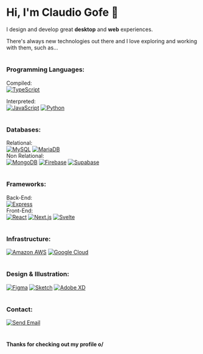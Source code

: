 # Hi, I'm Claudio Gofe 🤘

I design and develop great **desktop** and **web** experiences. 

There's always new technologies out there and I love exploring and working with them, such as... 

#

### Programming Languages:
Compiled:  
[![TypeScript](https://img.shields.io/badge/TypeScript-3178C6?style=for-the-badge&logo=typescript&logoColor=white)](#)
<!-- [![Rust](https://img.shields.io/badge/Rust-000?style=for-the-badge&logo=rust&logoColor=white)](#)   -->
Interpreted:  
[![JavaScript](https://img.shields.io/badge/JavaScript-F7DF1E?style=for-the-badge&logo=javascript&logoColor=black)](#)
[![Python](https://img.shields.io/badge/Python-3776AB?style=for-the-badge&logo=python&logoColor=white)](#)  

#

### Databases:
Relational:  
[![MySQL](https://img.shields.io/badge/MySQL-4479A1?style=for-the-badge&logo=mysql&logoColor=white)](#)
[![MariaDB](https://img.shields.io/badge/MariaDB-003545?style=for-the-badge&logo=mariadb)](#)  
Non Relational:  
[![MongoDB](https://img.shields.io/badge/MongoDB-47A248?style=for-the-badge&logo=mongodb&logoColor=white)](#)
[![Firebase](https://img.shields.io/badge/Firebase-FFCA28?style=for-the-badge&logo=firebase&logoColor=black)](#)
[![Supabase](https://img.shields.io/badge/Supabase-3ECF8E?style=for-the-badge&logo=supabase&logoColor=white)](#)

#

### Frameworks:
Back-End:  
[![Express](https://img.shields.io/badge/Express-000000?style=for-the-badge&logo=express&logoColor=white)](#)  
Front-End:  
[![React](https://img.shields.io/badge/React-61DAFB?style=for-the-badge&logo=react&logoColor=black)](#)
[![Next.js](https://img.shields.io/badge/Next.js-000000?style=for-the-badge&logo=nextdotjs&logoColor=white)](#)
[![Svelte](https://img.shields.io/badge/Svelte-FF3E00?style=for-the-badge&logo=svelte&logoColor=white)](#)

#

### Infrastructure:
[![Amazon AWS](https://img.shields.io/badge/Amazon_AWS-232F3E?style=for-the-badge&logo=amazonaws&logoColor=white)](#)
[![Google Cloud](https://img.shields.io/badge/Google_Cloud-4285F4?style=for-the-badge&logo=googlecloud&logoColor=white)](#)

#

### Design & Illustration:  
[![Figma](https://img.shields.io/badge/Figma-F24E1E?style=for-the-badge&logo=figma&logoColor=white)](#)
[![Sketch](https://img.shields.io/badge/Sketch-F7B500?style=for-the-badge&logo=sketch&logoColor=black)](#)
[![Adobe XD](https://img.shields.io/badge/Adobe_XD-FF61F6?style=for-the-badge&logo=adobexd&logoColor=white)](#)  

#

### Contact:
[![Send Email](https://img.shields.io/badge/Send_Email-EA4335?style=for-the-badge&logo=gmail&logoColor=white)](mailto:gofeclaudio@gmail.com "Send me an email.")  

#

**Thanks for checking out my profile o/**
